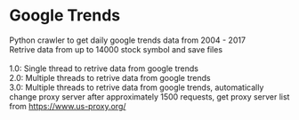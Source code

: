 # Google Trends
Python crawler to get daily google trends data from 2004 - 2017<br>
Retrive data from up to 14000 stock symbol and save files<br>
<br>
1.0: Single thread to retrive data from google trends<br>
2.0: Multiple threads to retrive data from google trends<br>
3.0: Multiple threads to retrive data from google trends, automatically change proxy server after approximately 1500 requests, get proxy server list from https://www.us-proxy.org/<br>